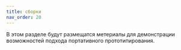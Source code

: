 ```yaml
---
title: сборки
nav_order: 20
---
```


В этом разделе будут размещатся метериалы для демонстрации возможностей подхода портативного прототипирования.


